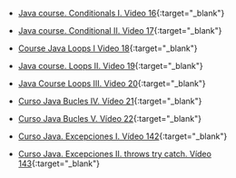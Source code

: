 - [Java course. Conditionals I. Video 16](https://youtu.be/b2ZtZndiT1Y){:target="_blank"}

- [Java course. Conditional II. Video 17](https://youtu.be/8t5-D5dZu5Y){:target="_blank"}
- [Course Java Loops I Video 18](https://youtu.be/HQz8xwAjCsI){:target="_blank"}
- [Java course. Loops II. Video 19](https://youtu.be/TMIoxn4nMtA){:target="_blank"}
- [Java Course Loops III. Video 20](https://youtu.be/gzJn5MTSL5U){:target="_blank"}
- [Curso Java Bucles IV. Vídeo 21](https://youtu.be/EUCmFmtX26I){:target="_blank"}
- [Curso Java Bucles V. Vídeo 22](https://youtu.be/V1Wgi_FsehM){:target="_blank"}
- [Curso Java. Excepciones I. Vídeo 142](https://youtu.be/QSohwTY04Go){:target="_blank"}
- [Curso Java. Excepciones II. throws try catch. Vídeo 143](https://youtu.be/dD-ntlW5Tlc){:target="_blank"}
